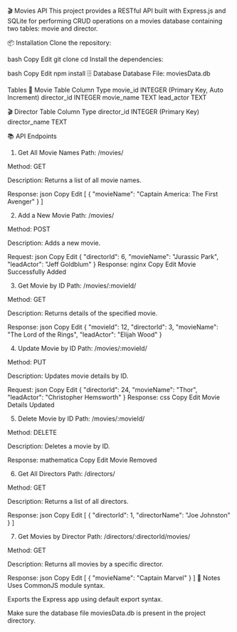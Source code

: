 🎬 Movies API
This project provides a RESTful API built with Express.js and SQLite for performing CRUD operations on a movies database containing two tables: movie and director.

📦 Installation
Clone the repository:

bash
Copy
Edit
git clone <your-repo-url>
cd <your-repo-directory>
Install the dependencies:

bash
Copy
Edit
npm install
🗄️ Database
Database File: moviesData.db

Tables
🎥 Movie Table
Column	Type
movie_id	INTEGER (Primary Key, Auto Increment)
director_id	INTEGER
movie_name	TEXT
lead_actor	TEXT

🎬 Director Table
Column	Type
director_id	INTEGER (Primary Key)
director_name	TEXT

📚 API Endpoints
1. Get All Movie Names
Path: /movies/

Method: GET

Description: Returns a list of all movie names.

Response:
json
Copy
Edit
[
  {
    "movieName": "Captain America: The First Avenger"
  }
]



2. Add a New Movie
Path: /movies/

Method: POST

Description: Adds a new movie.

Request:
json
Copy
Edit
{
  "directorId": 6,
  "movieName": "Jurassic Park",
  "leadActor": "Jeff Goldblum"
}
Response:
nginx
Copy
Edit
Movie Successfully Added





3. Get Movie by ID
Path: /movies/:movieId/

Method: GET

Description: Returns details of the specified movie.

Response:
json
Copy
Edit
{
  "movieId": 12,
  "directorId": 3,
  "movieName": "The Lord of the Rings",
  "leadActor": "Elijah Wood"
}





4. Update Movie by ID
Path: /movies/:movieId/

Method: PUT

Description: Updates movie details by ID.

Request:
json
Copy
Edit
{
  "directorId": 24,
  "movieName": "Thor",
  "leadActor": "Christopher Hemsworth"
}
Response:
css
Copy
Edit
Movie Details Updated





5. Delete Movie by ID
Path: /movies/:movieId/

Method: DELETE

Description: Deletes a movie by ID.

Response:
mathematica
Copy
Edit
Movie Removed






6. Get All Directors
Path: /directors/

Method: GET

Description: Returns a list of all directors.

Response:
json
Copy
Edit
[
  {
    "directorId": 1,
    "directorName": "Joe Johnston"
  }
]





7. Get Movies by Director
Path: /directors/:directorId/movies/

Method: GET

Description: Returns all movies by a specific director.

Response:
json
Copy
Edit
[
  {
    "movieName": "Captain Marvel"
  }
]
🧾 Notes
Uses CommonJS module syntax.

Exports the Express app using default export syntax.

Make sure the database file moviesData.db is present in the project directory.

